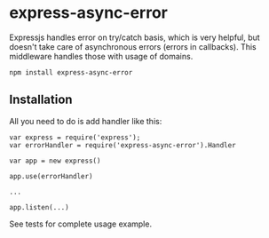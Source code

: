 # express-async-error

Expressjs handles error on try/catch basis, which is very helpful, but doesn't take care of asynchronous errors (errors in callbacks). This middleware handles those with usage of domains.

    npm install express-async-error

## Installation

All you need to do is add handler like this:

    var express = require('express');
    var errorHandler = require('express-async-error').Handler

    var app = new express()

    app.use(errorHandler)

    ...

    app.listen(...)

See tests for complete usage example.